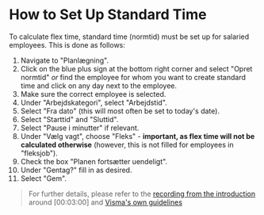 # How to Set Up Standard Time

To calculate flex time, standard time (normtid) must be set up for salaried employees. This is done as follows:

1. Navigate to "Planlægning".
2. Click on the blue plus sign at the bottom right corner and select "Opret normtid" _or_ find the employee for whom you want to create standard time and click on any day next to the employee.
3. Make sure the correct employee is selected.
4. Under "Arbejdskategori", select "Arbejdstid".
5. Select "Fra dato" (this will most often be set to today's date).
6. Select "Starttid" and "Sluttid".
7. Select "Pause i minutter" if relevant.
8. Under "Vælg vagt", choose "Fleks" - **important, as flex time will not be calculated otherwise** (however, this is not filled for employees in "fleksjob").
9. Check the box "Planen fortsætter uendeligt".
10. Under "Gentag?" fill in as desired.
11. Select "Gem".

> For further details, please refer to the [recording from the introduction](https://drive.google.com/file/d/1MPGeUmRteXMQVe_OqVtYNaGs0aFUJfHr/view?usp=sharing) around [00:03:00] and [Visma's own guidelines](https://community.visma.com/t5/Vejledninger-i-Visma-Time/Sadan-oprettes-og-vedligholdes-Planlaegning-i-Visma-Time/ta-p/360043?attachment-id=11783)
